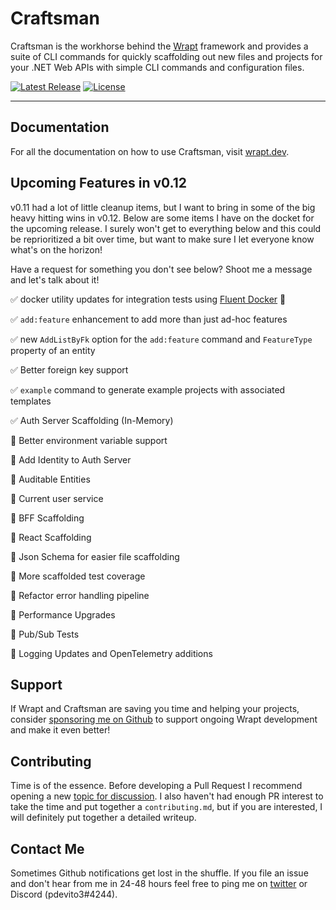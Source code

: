 # Craftsman

Craftsman is the workhorse behind the [Wrapt](https://wrapt.dev) framework and provides a suite of CLI commands for quickly scaffolding out new files and projects for your .NET Web APIs with simple CLI commands and configuration files.

<p>
    <a href="https://github.com/pdevito3/craftsman/releases"><img src="https://img.shields.io/nuget/v/craftsman.svg" alt="Latest Release"></a>   
    <a href="https://github.com/pdevito3/craftsman/blob/master/LICENSE.txt"><img src ="https://img.shields.io/github/license/mashape/apistatus.svg?maxAge=2592000" alt="License"></a>
</p>

------

## Documentation

For all the documentation on how to use Craftsman, visit [wrapt.dev](https://wrapt.dev).

## Upcoming Features in v0.12

v0.11 had a lot of little cleanup items, but I want to bring in some of the big heavy hitting wins in v0.12. Below are some items I have on the docket for the upcoming release. I surely won't get to everything below and this could be reprioritized a bit over time, but want to make sure I let everyone know what's on the horizon! 

Have a request for something you don't see below? Shoot me a message and let's talk about it!

✅ docker utility updates for integration tests using [Fluent Docker](https://github.com/mariotoffia/FluentDocker) 🐳

✅  `add:feature` enhancement to add more than just ad-hoc features

✅  new `AddListByFk` option for the `add:feature`  command and `FeatureType` property of an entity

✅ Better foreign key support

✅ `example` command to generate example projects with associated templates

✅ Auth Server Scaffolding (In-Memory)

🚧 Better environment variable support

🚧 Add Identity to Auth Server

🚧 Auditable Entities

🚧 Current user service

🚧 BFF Scaffolding

🚧 React Scaffolding

🚧 Json Schema for easier file scaffolding

🚧 More scaffolded test coverage

🚧 Refactor error handling pipeline

🚧 Performance Upgrades

🚧 Pub/Sub Tests

🚧 Logging Updates and OpenTelemetry additions 

## Support

If Wrapt and Craftsman are saving you time and helping your projects, consider [sponsoring me on Github](https://github.com/sponsors/pdevito3) to support ongoing Wrapt development and make it even better!

## Contributing

Time is of the essence. Before developing a Pull Request I recommend opening a new [topic for discussion](https://github.com/pdevito3/craftsman/discussions). I also haven't had enough PR interest to take the time and put together a `contributing.md`, but if you are interested, I will definitely put together a detailed writeup.

## Contact Me

Sometimes Github notifications get lost in the shuffle. If you file an issue and don't hear from me in 24-48 hours feel free to ping me on [twitter](https://twitter.com/pdevito3) or Discord (pdevito3#4244).